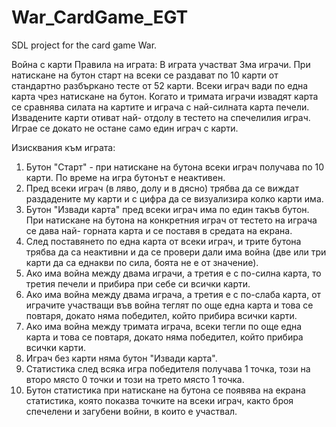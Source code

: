 # War_CardGame_EGT
SDL project for the card game War.

Война с карти
Правила на играта:
В играта участват Зма играчи. При натискане на бутон старт на всеки се раздават по 10 карти от стандартно разбъркано тесте от 52 карти. 
Всеки играч вади по една карта чрез натискане на бутон. Когато и тримата играчи извадят карта се сравнява силата на картите и играча с 
най-силната карта печели. Извадените карти отиват най- отдолу в тестето на спечелилия играч. Играе се докато не остане само един играч с карти.

Изисквания към играта:
1. Бутон "Старт" - при натискане на бутона всеки играч получава по 10 карти. По време на игра бутонът е неактивен.
2. Пред всеки играч (в ляво, долу и в дясно) трябва да се виждат раздадените му карти и с цифра да се визуализира колко карти има.
3. Бутон "Извади карта" пред всеки играч има по един такъв бутон. При натискане на бутона на конкретния играч от тестето на играча се дава най- горната карта и се поставя в средата на екрана.
4. След поставянето по една карта от всеки играч, и трите бутона трябва да са неактивни и да се провери дали има война (две или три карти да са еднакви по сила, боята не е от значение).
5. Ако има война между двама играчи, а третия е с по-силна карта, то третия
печели и прибира при себе си всички карти.
6. Ако има война между двама играча, а третия е с по-слаба карта, от играчите участващи във война теглят по още една карта и това се повтаря, докато няма победител, който прибира всички карти.
7. Ако има война между тримата играча, всеки тегли по още една карта и това се повтаря, докато няма победител, който прибира всички карти.
8. Играч без карти няма бутон "Извади карта".
9. Статистика след всяка игра победителя получава 1 точка, този на второ място 0 точки и този на трето място 1 точка.
10. Бутон статистика при натискане на бутона се появява на екрана статистика, която показва точките на всеки играч, както броя спечелени и загубени
войни, в които е участвал.
